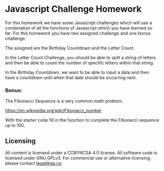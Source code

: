 # Javascript Challenge Homework

For this homework we have some Javascript challenges which will use a combination of all the functions of Javascript which you have learned so far. For this homework you have two assigned challenge and one bonus challenge.

The assigned are the Birthday Countdown and the Letter Count. 

In the Letter Count Challenge, you should be able to split a string of letters and then be able to count the number of specific letters within that string. 

In the Birthday Countdown, we want to be able to input a data and then have a countdown until when that date should be occurring next. 



### Bonus:

The Fibonacci Sequence is a very common math problem.

https://en.wikipedia.org/wiki/Fibonacci_number

With the starter code fill in the function to complete the Fibonacci sequence up to 100. 


## Licensing
All content is licensed under a CC­BY­NC­SA 4.0 license.
All software code is licensed under GNU GPLv3. For commercial use or alternative licensing, please contact legal@ga.co.
